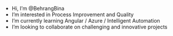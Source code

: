 -  Hi, I’m @BehrangBina
-  I’m interested in Process Improvement and Quality 
-  I’m currently learning Angular / Azure / Intelligent Automation
-  I’m looking to collaborate on challenging and innovative projects


<!---
BehrangBina/BehrangBina is a ✨ special ✨ repository because its `README.md` (this file) appears on your GitHub profile.
You can click the Preview link to take a look at your changes.
--->
